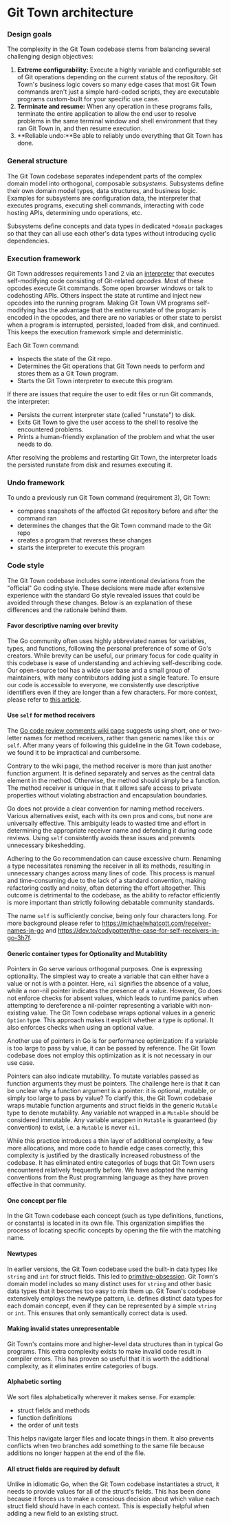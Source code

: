# Git Town architecture

### Design goals

The complexity in the Git Town codebase stems from balancing several challenging
design objectives:

1. **Extreme configurability:** Execute a highly variable and configurable set
   of Git operations depending on the current status of the repository. Git
   Town's business logic covers so many edge cases that most Git Town commands
   aren't just a simple hard-coded scripts, they are executable programs
   custom-built for your specific use case.
2. **Terminate and resume:** When any operation in these programs fails,
   terminate the entire application to allow the end user to resolve problems in
   the same terminal window and shell environment that they ran Git Town in, and
   then resume execution.
3. **Reliable undo:**Be able to reliably undo everything that Git Town has done.

### General structure

The Git Town codebase separates independent parts of the complex domain model
into orthogonal, composable _subsystems_. Subsystems define their own domain
model types, data structures, and business logic. Examples for subsystems are
configuration data, the interpreter that executes programs, executing shell
commands, interacting with code hosting APIs, determining undo operations, etc.

Subsystems define concepts and data types in dedicated `*domain` packages so
that they can all use each other's data types without introducing cyclic
dependencies.

### Execution framework

Git Town addresses requirements 1 and 2 via an
[interpreter](https://en.wikipedia.org/wiki/Interpreter_(computing)) that
executes self-modifying code consisting of Git-related _opcodes_. Most of these
opcodes execute Git commands. Some open browser windows or talk to codehosting
APIs. Others inspect the state at runtime and inject new opcodes into the
running program. Making Git Town VM programs self-modifying has the advantage
that the entire runstate of the program is encoded in the opcodes, and there are
no variables or other state to persist when a program is interrupted, persisted,
loaded from disk, and continued. This keeps the execution framework simple and
deterministic.

Each Git Town command:

- Inspects the state of the Git repo.
- Determines the Git operations that Git Town needs to perform and stores them
  as a Git Town program.
- Starts the Git Town interpreter to execute this program.

If there are issues that require the user to edit files or run Git commands, the
interpreter:

- Persists the current interpreter state (called "runstate") to disk.
- Exits Git Town to give the user access to the shell to resolve the encountered
  problems.
- Prints a human-friendly explanation of the problem and what the user needs to
  do.

After resolving the problems and restarting Git Town, the interpreter loads the
persisted runstate from disk and resumes executing it.

### Undo framework

To undo a previously run Git Town command (requirement 3), Git Town:

- compares snapshots of the affected Git repository before and after the command
  ran
- determines the changes that the Git Town command made to the Git repo
- creates a program that reverses these changes
- starts the interpreter to execute this program

### Code style

The Git Town codebase includes some intentional deviations from the "official"
Go coding style. These decisions were made after extensive experience with the
standard Go style revealed issues that could be avoided through these changes.
Below is an explanation of these differences and the rationale behind them.

#### Favor descriptive naming over brevity

The Go community often uses highly abbreviated names for variables, types, and
functions, following the personal preference of some of Go's creators. While
brevity can be useful, our primary focus for code quality in this codebase is
ease of understanding and achieving self-describing code. Our open-source tool
has a wide user base and a small group of maintainers, with many contributors
adding just a single feature. To ensure our code is accessible to everyone, we
consistently use descriptive identifiers even if they are longer than a few
characters. For more context, please refer to
[this article](https://michaelwhatcott.com/familiarity-admits-brevity).

#### Use `self` for method receivers

The
[Go code review comments wiki page](https://go.dev/wiki/CodeReviewComments#receiver-names)
suggests using short, one or two-letter names for method receivers, rather than
generic names like `this` or `self`. After many years of following this
guideline in the Git Town codebase, we found it to be impractical and
cumbersome.

Contrary to the wiki page, the method receiver is more than just another
function argument. It is defined separately and serves as the central data
element in the method. Otherwise, the method should simply be a function. The
method receiver is unique in that it allows safe access to private properties
without violating abstraction and encapsulation boundaries.

Go does not provide a clear convention for naming method receivers. Various
alternatives exist, each with its own pros and cons, but none are universally
effective. This ambiguity leads to wasted time and effort in determining the
appropriate receiver name and defending it during code reviews. Using `self`
consistently avoids these issues and prevents unnecessary bikeshedding.

Adhering to the Go recommendation can cause excessive churn. Renaming a type
necessitates renaming the receiver in all its methods, resulting in unnecessary
changes across many lines of code. This process is manual and time-consuming due
to the lack of a standard convention, making refactoring costly and noisy, often
deterring the effort altogether. This outcome is detrimental to the codebase, as
the ability to refactor efficiently is more important than strictly following
debatable community standards.

The name `self` is sufficiently concise, being only four characters long. For
more background please refer to https://michaelwhatcott.com/receiver-names-in-go
and https://dev.to/codypotter/the-case-for-self-receivers-in-go-3h7f.

#### Generic container types for Optionality and Mutablitity

Pointers in Go serve various orthogonal purposes. One is expressing optionality.
The simplest way to create a variable that can either have a value or not is
with a pointer. Here, `nil` signifies the absence of a value, while a non-nil
pointer indicates the presence of a value. However, Go does not enforce checks
for absent values, which leads to runtime panics when attempting to dereference
a nil-pointer representing a variable with non-existing value. The Git Town
codebase wraps optional values in a generic `Option` type. This approach makes
it explicit whether a type is optional. It also enforces checks when using an
optional value.

Another use of pointers in Go is for performance optimization: if a variable is
too large to pass by value, it can be passed by reference. The Git Town codebase
does not employ this optimization as it is not necessary in our use case.

Pointers can also indicate mutability. To mutate variables passed as function
arguments they must be pointers. The challenge here is that it can be unclear
why a function argument is a pointer: it is optional, mutable, or simply too
large to pass by value? To clarify this, the Git Town codebase wraps mutable
function arguments and struct fields in the generic `Mutable` type to denote
mutability. Any variable not wrapped in a `Mutable` should be considered
immutable. Any variable wrappen in `Mutable` is guaranteed (by convention) to
exist, i.e. a `Mutable` is never `nil`.

While this practice introduces a thin layer of additional complexity, a few more
allocations, and more code to handle edge cases correctly, this complexity is
justified by the drastically increased robustness of the codebase. It has
eliminated entire categories of bugs that Git Town users encountered relatively
frequently before. We have adopted the naming conventions from the Rust
programming language as they have proven effective in that community.

#### One concept per file

In the Git Town codebase each concept (such as type definitions, functions, or
constants) is located in its own file. This organization simplifies the process
of locating specific concepts by opening the file with the matching name.

#### Newtypes

In earlier versions, the Git Town codebase used the built-in data types like
`string` and `int` for struct fields. This led to
[primitive-obsession](https://refactoring.guru/smells/primitive-obsession). Git
Town's domain model includes so many distinct uses for `string` and other basic
data types that it becomes too easy to mix them up. Git Town's codebase
extensively employs the newtype pattern, i.e. defines distinct data types for
each domain concept, even if they can be represented by a simple `string` or
`int`. This ensures that only semantically correct data is used.

#### Making invalid states unrepresentable

Git Town's contains more and higher-level data structures than in typical Go
programs. This extra complexity exists to make invalid code result in compiler
errors. This has proven so useful that it is worth the additional complexity, as
it eliminates entire categories of bugs.

#### Alphabetic sorting

We sort files alphabetically wherever it makes sense. For example:

- struct fields and methods
- function definitions
- the order of unit tests

This helps navigate larger files and locate things in them. It also prevents
conflicts when two branches add something to the same file because additions no
longer happen at the end of the file.

#### All struct fields are required by default

Unlike in idiomatic Go, when the Git Town codebase instantiates a struct, it
needs to provide values for all of the struct's fields. This has been done
because it forces us to make a conscious decision about which value each struct
field should have in each context. This is especially helpful when adding a new
field to an existing struct.
